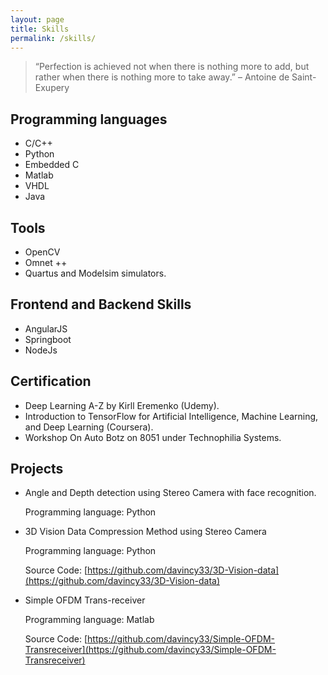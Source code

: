 ```yaml
---
layout: page
title: Skills
permalink: /skills/
---
```



> “Perfection is achieved not when there is nothing more to add, but rather when there is nothing more to take away.” – Antoine de Saint-Exupery

## Programming languages
- C/C++
- Python
- Embedded C
- Matlab
- VHDL
- Java

## Tools
- OpenCV
- Omnet ++
- Quartus and Modelsim simulators.

## Frontend and Backend Skills
- AngularJS
- Springboot
- NodeJs

## Certification
- Deep Learning A-Z by Kirll Eremenko (Udemy).
- Introduction to TensorFlow for Artificial Intelligence, Machine Learning, and Deep Learning (Coursera).
- Workshop On Auto Botz on 8051 under Technophilia Systems.

## Projects

- Angle and Depth detection using Stereo Camera with face recognition.

    Programming language: Python

- 3D Vision Data Compression Method using Stereo Camera

    Programming language: Python

    Source Code: [https://github.com/davincy33/3D-Vision-data](https://github.com/davincy33/3D-Vision-data)

- Simple OFDM Trans-receiver
	
	Programming language: Matlab
	
	Source Code: [https://github.com/davincy33/Simple-OFDM-Transreceiver](https://github.com/davincy33/Simple-OFDM-Transreceiver)


